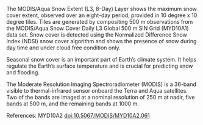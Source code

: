 The MODIS/Aqua Snow Extent (L3, 8-Day) Layer shows the maximum snow cover extent, observed over an eight-day period, provided in 10 degree x 10 degree tiles. Tiles are generated by compositing 500 m observations from the MODIS/Aqua Snow Cover Daily L3 Global 500 m SIN Grid (MYD10A1) data set. Snow cover is detected using the Normalized Difference Snow Index (NDSI) snow cover algorithm and shows the presence of snow during day time and under cloud free condition only.

Seasonal snow cover is an important part of Earth’s climate system. It helps regulate the Earth’s surface temperature and is crucial for predicting snow and flooding.

The Moderate Resolution Imaging Spectroradiometer (MODIS) is a 36-band visible to thermal-infrared sensor onboard the Terra and Aqua satellites. Two of the bands are imaged at a nominal resolution of 250 m at nadir, five bands at 500 m, and the remaining bands at 1000 m.

References: MYD10A2 [doi:10.5067/MODIS/MYD10A2.061](https://doi.org/10.5067/MODIS/MYD10A2.061)
